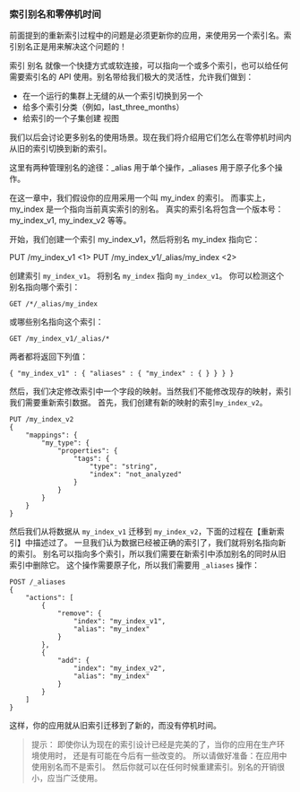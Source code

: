 
### 索引别名和零停机时间

前面提到的重新索引过程中的问题是必须更新你的应用，来使用另一个索引名。索引别名正是用来解决这个问题的！

索引 别名 就像一个快捷方式或软连接，可以指向一个或多个索引，也可以给任何需要索引名的 API 使用。别名带给我们极大的灵活性，允许我们做到：

* 在一个运行的集群上无缝的从一个索引切换到另一个
* 给多个索引分类（例如，last_three_months）
* 给索引的一个子集创建 视图

我们以后会讨论更多别名的使用场景。现在我们将介绍用它们怎么在零停机时间内从旧的索引切换到新的索引。

这里有两种管理别名的途径：_alias 用于单个操作，_aliases 用于原子化多个操作。

在这一章中，我们假设你的应用采用一个叫 my_index 的索引。
而事实上，my_index 是一个指向当前真实索引的别名。
真实的索引名将包含一个版本号：my_index_v1, my_index_v2 等等。

开始，我们创建一个索引 my_index_v1，然后将别名 my_index 指向它：

PUT /my_index_v1 <1>
PUT /my_index_v1/_alias/my_index <2>

创建索引 `my_index_v1`。
将别名 `my_index` 指向 `my_index_v1`。 
你可以检测这个别名指向哪个索引： 
``` 
GET /*/_alias/my_index 
``` 

或哪些别名指向这个索引： 
``` 
GET /my_index_v1/_alias/* 
``` 
两者都将返回下列值： 
```
{ "my_index_v1" : { "aliases" : { "my_index" : { } } } } 
```

然后，我们决定修改索引中一个字段的映射。当然我们不能修改现存的映射，索引我们需要重新索引数据。
首先，我们创建有新的映射的索引`my_index_v2`。
``` 
PUT /my_index_v2 
{
    "mappings": {
        "my_type": {
            "properties": {
                "tags": {
                    "type": "string",
                    "index": "not_analyzed"
                }
            }
        }
    }
}
``` 
然后我们从将数据从 `my_index_v1` 迁移到 `my_index_v2`，下面的过程在【重新索引】中描述过了。
一旦我们认为数据已经被正确的索引了，我们就将别名指向新的索引。 
别名可以指向多个索引，所以我们需要在新索引中添加别名的同时从旧索引中删除它。
这个操作需要原子化，所以我们需要用 `_aliases` 操作： 
``` 
POST /_aliases 
{
    "actions": [
        {
            "remove": {
                "index": "my_index_v1",
                "alias": "my_index"
            }
        },
        {
            "add": {
                "index": "my_index_v2",
                "alias": "my_index"
            }
        }
    ]
}
``` 
这样，你的应用就从旧索引迁移到了新的，而没有停机时间。 

> 提示： 即使你认为现在的索引设计已经是完美的了，当你的应用在生产环境使用时，
还是有可能在今后有一些改变的。 所以请做好准备：在应用中使用别名而不是索引。
然后你就可以在任何时候重建索引。别名的开销很小，应当广泛使用。


